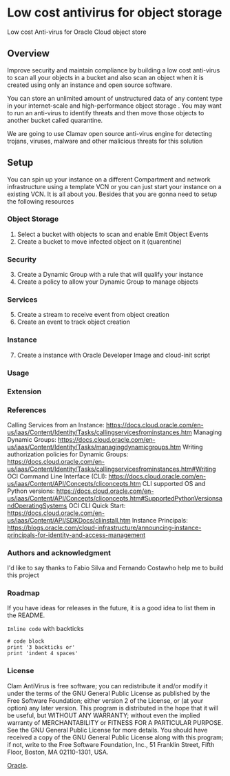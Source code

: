 # Low cost antivirus for object storage

Low cost Anti-virus for Oracle Cloud object store 

## Overview 

Improve security and maintain compliance by building a low cost anti-virus to scan all your objects in a bucket and also scan an object when it is created using only an instance and open source software.

You can store an unlimited amount of unstructured data of any content type in your internet-scale and high-performance object storage . You may want to run an anti-virus to identify threats and then move those objects to another bucket called quarantine.

We are going to use Clamav open source anti-virus engine for detecting trojans, viruses, malware and other malicious threats for this solution


## Setup

You can spin up your instance on a different Compartment and network infrastructure using a template VCN or you can just start your instance on a existing VCN. It is all about you. Besides that you are gonna need to setup the following resources

### Object Storage
1. Select a bucket with objects to scan and enable Emit Object Events 
2. Create a bucket to move infected object on it (quarentine)

### Security 
3. Create a Dynamic Group with a rule that will qualify your instance
4. Create a policy to allow your Dynamic Group to manage objects 

### Services
5. Create a stream to receive event from object creation
6. Create an event to track object creation

### Instance 
7. Create a instance with Oracle Developer Image and cloud-init script

### Usage

### Extension

### References
Calling Services from an Instance: https://docs.cloud.oracle.com/en-us/iaas/Content/Identity/Tasks/callingservicesfrominstances.htm
Managing Dynamic Groups: https://docs.cloud.oracle.com/en-us/iaas/Content/Identity/Tasks/managingdynamicgroups.htm
Writing authorization policies for Dynamic Groups: https://docs.cloud.oracle.com/en-us/iaas/Content/Identity/Tasks/callingservicesfrominstances.htm#Writing
OCI Command Line Interface (CLI): https://docs.cloud.oracle.com/en-us/iaas/Content/API/Concepts/cliconcepts.htm
CLI supported OS and Python versions:  https://docs.cloud.oracle.com/en-us/iaas/Content/API/Concepts/cliconcepts.htm#SupportedPythonVersionsandOperatingSystems
OCI CLI Quick Start:  https://docs.cloud.oracle.com/en-us/iaas/Content/API/SDKDocs/cliinstall.htm
Instance Principals:  https://blogs.oracle.com/cloud-infrastructure/announcing-instance-principals-for-identity-and-access-management

### Authors and acknowledgment
I'd like to say thanks to Fabio Silva and Fernando Costawho help me to build this project

### Roadmap

If you have ideas for releases in the future, it is a good idea to list them in the README.

`Inline code` with backticks

```  
# code block  
print '3 backticks or'  
print 'indent 4 spaces'  
```
### License

Clam AntiVirus is free software; you can redistribute it and/or modify it under the terms of the GNU General Public License as published by the Free Software Foundation; either version 2 of the License, or (at your option) any later version. This program is distributed in the hope that it will be useful, but WITHOUT ANY WARRANTY; without even the implied warranty of MERCHANTABILITY or FITNESS FOR A PARTICULAR PURPOSE. See the GNU General Public License for more details. You should have received a copy of the GNU General Public License along with this program; if not, write to the Free Software Foundation, Inc., 51 Franklin Street, Fifth Floor, Boston, MA 02110-1301, USA.

[Oracle](https://www.oracle.com).
